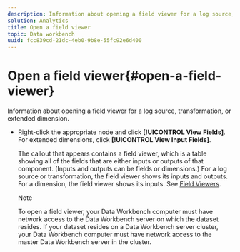 ```yaml
---
description: Information about opening a field viewer for a log source, transformation, or extended dimension.
solution: Analytics
title: Open a field viewer
topic: Data workbench
uuid: fcc839cd-21dc-4eb0-9b8e-55fc92e6d400
---
```


# Open a field viewer{#open-a-field-viewer}

Information about opening a field viewer for a log source, transformation, or extended dimension.

* Right-click the appropriate node and click **[!UICONTROL View Fields]**. For extended dimensions, click **[!UICONTROL View Input Fields]**.

  The callout that appears contains a field viewer, which is a table showing all of the fields that are either inputs or outputs of that component. (Inputs and outputs can be fields or dimensions.) For a log source or transformation, the field viewer shows its inputs and outputs. For a dimension, the field viewer shows its inputs. See [Field Viewers](../../../../../home/c-get-started/c-admin-intrf/c-dataset-mgrs/c-fld-vwrs/c-fld-vwrs.md#concept-194cb94501564145ae059e53c0e4bec3).

  >[!NOTE]
  >
  >To open a field viewer, your Data Workbench computer must have network access to the Data Workbench server on which the dataset resides. If your dataset resides on a Data Workbench server cluster, your Data Workbench computer must have network access to the master Data Workbench server in the cluster.

